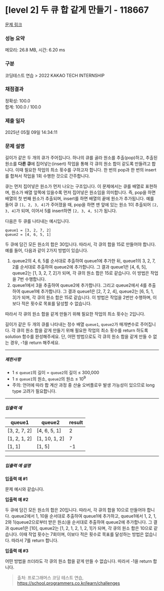 # [level 2] 두 큐 합 같게 만들기 - 118667 

[문제 링크](https://school.programmers.co.kr/learn/courses/30/lessons/118667) 

### 성능 요약

메모리: 26.8 MB, 시간: 6.20 ms

### 구분

코딩테스트 연습 > 2022 KAKAO TECH INTERNSHIP

### 채점결과

정확성: 100.0<br/>합계: 100.0 / 100.0

### 제출 일자

2025년 05월 09일 14:34:11

### 문제 설명

<p>길이가 같은 두 개의 큐가 주어집니다. 하나의 큐를 골라 원소를 추출(pop)하고, 추출된 원소를 <strong>다른 큐</strong>에 집어넣는(insert) 작업을 통해 각 큐의 원소 합이 같도록 만들려고 합니다. 이때 필요한 작업의 최소 횟수를 구하고자 합니다. 한 번의 pop과 한 번의 insert를 합쳐서 작업을 1회 수행한 것으로 간주합니다.</p>

<p>큐는 먼저 집어넣은 원소가 먼저 나오는 구조입니다. 이 문제에서는 큐를 배열로 표현하며, 원소가 배열 앞쪽에 있을수록 먼저 집어넣은 원소임을 의미합니다. 즉, pop을 하면 배열의 첫 번째 원소가 추출되며, insert를 하면 배열의 끝에 원소가 추가됩니다. 예를 들어 큐 <code>[1, 2, 3, 4]</code>가 주어졌을 때, pop을 하면 맨 앞에 있는 원소 1이 추출되어 <code>[2, 3, 4]</code>가 되며, 이어서 5를 insert하면 <code>[2, 3, 4, 5]</code>가 됩니다.</p>

<p>다음은 두 큐를 나타내는 예시입니다.</p>
<div class="highlight"><pre class="codehilite"><code>queue1 = [3, 2, 7, 2]
queue2 = [4, 6, 5, 1]
</code></pre></div>
<p>두 큐에 담긴 모든 원소의 합은 30입니다. 따라서, 각 큐의 합을 15로 만들어야 합니다. 예를 들어, 다음과 같이 2가지 방법이 있습니다.</p>

<ol>
<li>queue2의 4, 6, 5를 순서대로 추출하여 queue1에 추가한 뒤, queue1의 3, 2, 7, 2를 순서대로 추출하여 queue2에 추가합니다. 그 결과 queue1은 [4, 6, 5], queue2는 [1, 3, 2, 7, 2]가 되며, 각 큐의 원소 합은 15로 같습니다. 이 방법은 작업을 7번 수행합니다.</li>
<li>queue1에서 3을 추출하여 queue2에 추가합니다. 그리고 queue2에서 4를 추출하여 queue1에 추가합니다. 그 결과 queue1은 [2, 7, 2, 4], queue2는 [6, 5, 1, 3]가 되며, 각 큐의 원소 합은 15로 같습니다. 이 방법은 작업을 2번만 수행하며, 이보다 적은 횟수로 목표를 달성할 수 없습니다.</li>
</ol>

<p>따라서 각 큐의 원소 합을 같게 만들기 위해 필요한 작업의 최소 횟수는 2입니다.</p>

<p>길이가 같은 두 개의 큐를 나타내는 정수 배열 <code>queue1</code>, <code>queue2</code>가 매개변수로 주어집니다. 각 큐의 원소 합을 같게 만들기 위해 필요한 작업의 최소 횟수를 return 하도록 solution 함수를 완성해주세요. 단, 어떤 방법으로도 각 큐의 원소 합을 같게 만들 수 없는 경우, -1을 return 해주세요.</p>

<hr>

<h5>제한사항</h5>

<ul>
<li>1 ≤ <code>queue1</code>의 길이 = <code>queue2</code>의 길이 ≤ 300,000</li>
<li>1 ≤ <code>queue1</code>의 원소, <code>queue2</code>의 원소 ≤ 10<sup>9</sup></li>
<li>주의: 언어에 따라 합 계산 과정 중 산술 오버플로우 발생 가능성이 있으므로 long type 고려가 필요합니다.</li>
</ul>

<hr>

<h5>입출력 예</h5>
<table class="table">
        <thead><tr>
<th>queue1</th>
<th>queue2</th>
<th>result</th>
</tr>
</thead>
        <tbody><tr>
<td>[3, 2, 7, 2]</td>
<td>[4, 6, 5, 1]</td>
<td>2</td>
</tr>
<tr>
<td>[1, 2, 1, 2]</td>
<td>[1, 10, 1, 2]</td>
<td>7</td>
</tr>
<tr>
<td>[1, 1]</td>
<td>[1, 5]</td>
<td>-1</td>
</tr>
</tbody>
      </table>
<hr>

<h5>입출력 예 설명</h5>

<p><strong>입출력 예 #1</strong></p>

<p>문제 예시와 같습니다.</p>

<p><strong>입출력 예 #2</strong></p>

<p>두 큐에 담긴 모든 원소의 합은 20입니다. 따라서, 각 큐의 합을 10으로 만들어야 합니다. queue2에서 1, 10을 순서대로 추출하여 queue1에 추가하고, queue1에서 1, 2, 1, 2와 1(queue2으로부터 받은 원소)을 순서대로 추출하여 queue2에 추가합니다. 그 결과 queue1은 [10], queue2는 [1, 2, 1, 2, 1, 2, 1]가 되며, 각 큐의 원소 합은 10으로 같습니다. 이때 작업 횟수는 7회이며, 이보다 적은 횟수로 목표를 달성하는 방법은 없습니다. 따라서 7를 return 합니다.</p>

<p><strong>입출력 예 #3</strong></p>

<p>어떤 방법을 쓰더라도 각 큐의 원소 합을 같게 만들 수 없습니다. 따라서 -1을 return 합니다.</p>


> 출처: 프로그래머스 코딩 테스트 연습, https://school.programmers.co.kr/learn/challenges